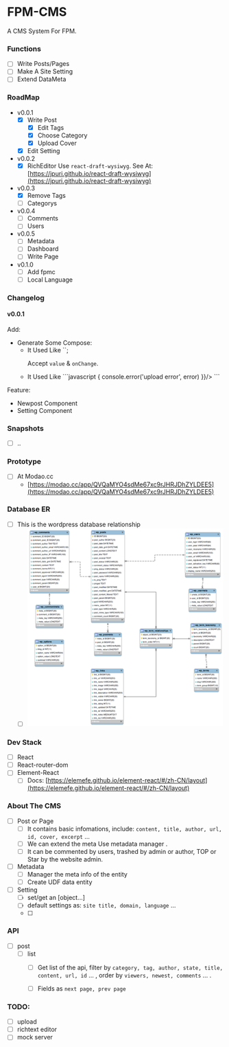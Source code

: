 # FPM-CMS
A CMS System For FPM.

### Functions
- [ ] Write Posts/Pages
- [ ] Make A Site Setting
- [ ] Extend DataMeta

### RoadMap
- v0.0.1
  - [x] Write Post
    - [x] Edit Tags
    - [x] Choose Category
    - [x] Upload Cover

  - [x] Edit Setting

- v0.0.2
  - [x] RichEditor
    Use `react-draft-wysiwyg`. See At: [https://jpuri.github.io/react-draft-wysiwyg](https://jpuri.github.io/react-draft-wysiwyg)

- v0.0.3
  - [x] Remove Tags
  - [ ] Categorys
    
- v0.0.4
  - [ ] Comments
  - [ ] Users

- v0.0.5
  - [ ] Metadata
  - [ ] Dashboard
  - [ ] Write Page

- v0.1.0
  - [ ] Add fpmc
  - [ ] Local Language

### Changelog
#### v0.0.1
Add:
- Generate Some Compose:
  - <TagInput> 
    It Used Like `<Tag value={this.state.form.tags} onChange={this.onChange.bind(this, 'tags')}/>`;

    Accept `value` & `onChange`.
  - <UploadInput>
    It Used Like
    ```javascript
    <Upload value={this.state.form.cover} 
      onChange={this.onChange.bind(this, 'cover')}
      onError={(error) => {
        console.error('upload error', error)
      }}/>
    ```
Feature:
- Newpost Component
- Setting Component

### Snapshots
- [ ] ..

### Prototype
- [ ] At Modao.cc
  - [https://modao.cc/app/QVQaMYO4sdMe67xc9rJHRJDhZYLDEE5](https://modao.cc/app/QVQaMYO4sdMe67xc9rJHRJDhZYLDEE5)

### Database ER
- [ ] This is the wordpress database relationship
  - [ ] ![](./WP3.0-ERD.png)

### Dev Stack

- [ ] React
- [ ] React-router-dom
- [ ] Element-React 
  - [ ] Docs: [https://elemefe.github.io/element-react/#/zh-CN/layout](https://elemefe.github.io/element-react/#/zh-CN/layout)

### About The CMS

- [ ] Post or Page
  - [ ] It contains basic infomations, include: `content, title, author, url, id, cover, excerpt` ...
  - [ ] We can extend the meta Use metadata manager .
  - [ ] It can be commented by users, trashed by admin or author, TOP or Star by the website admin.
- [ ] Metadata
  - [ ] Manager the meta info of the entity
  - [ ] Create UDF data entity
- [ ] Setting
  - [ ] set/get an [object...]
  - [ ] default settings as: `site title, domain, language` ...
  - [ ] 

### API
- [ ] post
  - [ ] list
    - [ ] Get list of the api, filter by `category, tag, author, state, title, content, url, id` ... , order by `viewers, newest, comments` ... .
    - [ ] Fields as `next page, prev page`


### TODO:
- [ ] upload
- [ ] richtext editor
- [ ] mock server